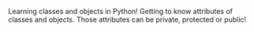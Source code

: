 Learning classes and objects in Python! Getting to know attributes of classes and objects. Those attributes can be private, protected or public!